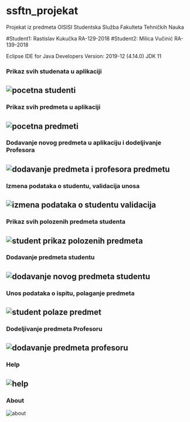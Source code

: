 # ssftn_projekat
Projekat iz predmeta OISISI Studentska Služba Fakulteta Tehničkih Nauka

#Student1: Rastislav Kukučka RA-129-2018
#Student2: Milica Vučinić RA-139-2018

Eclipse IDE for Java Developers Version: 2019-12 (4.14.0)
JDK 11


### Prikaz svih studenata u aplikaciji
![pocetna studenti](slike_projekta/pocetna_studenti.JPG)
---
### Prikaz svih predmeta u aplikaciji
![pocetna predmeti](slike_projekta/pocetna_predmeti.JPG)
---
### Dodavanje novog predmeta u aplikaciju i dodeljivanje Profesora
![dodavanje predmeta i profesora predmetu](slike_projekta/dodavanje_predmeta_i_profesora_predmetu.JPG)
---
### Izmena podataka o studentu, validacija unosa
![izmena podataka o studentu validacija](slike_projekta/izmena_podataka_o_studentu_validacija.JPG)
---
### Prikaz svih polozenih predmeta studenta
![student prikaz polozenih predmeta](slike_projekta/student_prikaz_polozenih_predmeta.JPG)
---
### Dodavanje predmeta studentu
![dodavanje novog predmeta studentu](slike_projekta/dodavanje_novog_predmeta_studentu.JPG)
---
### Unos podataka o ispitu, polaganje predmeta
![student polaze predmet](slike_projekta/student_polaze_predmet.JPG)
---
### Dodeljivanje predmeta Profesoru
![dodavanje predmeta profesoru](slike_projekta/dodavanje_predmeta_profesoru.JPG)
---
### Help
![help](slike_projekta/help.JPG)
---
### About
![about](slike_projekta/about.JPG)
